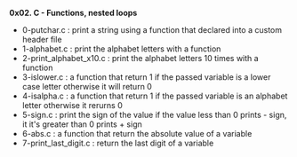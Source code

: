 **0x02. C - Functions, nested loops**

* 0-putchar.c : print a string using a function that declared into a custom header file
* 1-alphabet.c : print the alphabet letters with a function
* 2-print_alphabet_x10.c : print the alphabet letters 10 times with a function
* 3-islower.c : a function that return 1 if the passed variable is a lower case letter otherwise it will return 0
* 4-isalpha.c : a function that return 1 if the passed variable is an alphabet letter otherwise it rerurns 0
* 5-sign.c : print the sign of the value if the value less than 0 prints - sign, it it's greater than 0 prints + sign
* 6-abs.c : a function that return the absolute value of a variable
* 7-print_last_digit.c : return the last digit of a variable
